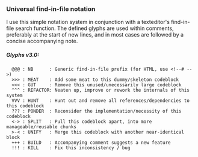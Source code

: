 ### Universal find-in-file notation
I use this simple notation system in conjunction with a texteditor's find-in-file search function. The defined glyphs are used within comments, preferably at the start of new lines, and in most cases are followed by a concise accompanying note.

##### Glyphs v3.0:
```
  @@@ : NB      : Generic find-in-file prefix (for HTML, use <!--# -->)
  >>> : MEAT    : Add some meat to this dummy/skeleton codeblock
  <<< : GUT     : Remove this unused/unecessarily large codeblock
  ^^^ : REFACTOR: Neaten up, improve or rework the internals of this system
  VVV : HUNT    : Hunt out and remove all references/dependencies to this codeblock
  ??? : PONDER  : Reconsider the implementation/necessity of this codeblock
  <-> : SPLIT   : Pull this codeblock apart, into more manageable/reusable chunks
  >-< : UNIFY   : Merge this codeblock with another near-identical block 
  +++ : BUILD   : Accompanying comment suggests a new feature
  !!! : KILL    : Fix this inconsistency / bug
```

